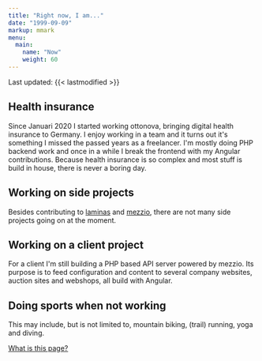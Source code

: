 ```yaml
---
title: "Right now, I am..."
date: "1999-09-09"
markup: mmark
menu:
  main:
    name: "Now"
    weight: 60
---
```


Last updated: {{< lastmodified >}}

## Health insurance

Since Januari 2020 I started working ottonova, bringing digital health insurance to Germany. I enjoy working in a team and it
turns out it's something I missed the passed years as a freelancer. I'm mostly doing PHP backend work and once in a while I
break the frontend with my Angular contributions. Because health insurance is so complex and most
stuff is build in house, there is never a boring day.

## Working on side projects

Besides contributing to [laminas](https://getlaminas.org/) and [mezzio](https://getmezzio.org/), there are not many side
projects going on at the moment.

## Working on a client project

For a client I'm still building a PHP based API server powered by mezzio. Its purpose is to feed configuration and content to several company websites, auction sites and webshops, all build with Angular.

## Doing sports when not working

This may include, but is not limited to, mountain biking, (trail) running, yoga and diving.

[What is this page?](https://nownownow.com/about)
